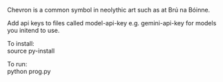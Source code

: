 
Chevron is a common symbol in neolythic art such as at Brú na Bóinne.    
 
Add api keys to files called model-api-key e.g. gemini-api-key for models you initend to use.   

To install:   
source py-install   

To run:   
python prog.py   

